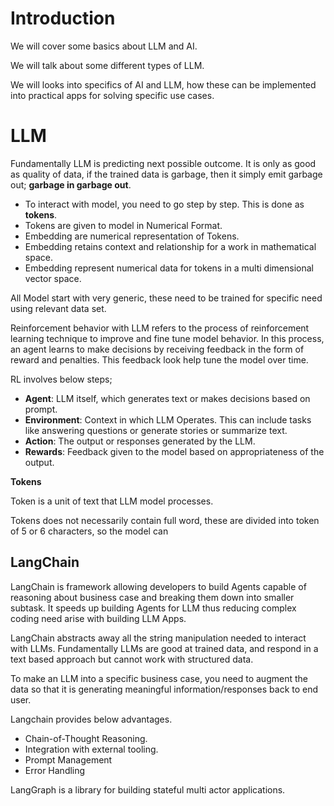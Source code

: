 # Introduction 

We will cover some basics about LLM and AI.

We will talk about some different types of LLM.

We will looks into specifics of AI and LLM, how these can be implemented into practical apps for solving specific use cases. 


# LLM

Fundamentally LLM is predicting next possible outcome. It is only as good as quality of data, if the trained data is garbage, then it simply emit garbage out; **garbage in garbage out**.


- To interact with model, you need to go step by step. This is done as **tokens**.
- Tokens are given to model in Numerical Format.
- Embedding are numerical representation of Tokens.
- Embedding retains context and relationship for a work in mathematical space.
- Embedding represent numerical data for tokens in a multi dimensional vector space.




All Model start with very generic, these need to be trained for specific need using relevant data set. 

Reinforcement behavior with LLM refers to the process of reinforcement learning technique to improve and fine tune model behavior. In this process, an agent learns to make decisions by receiving feedback in the form of reward and penalties. This feedback look help tune the model over time.

RL involves below steps;
- **Agent**: LLM itself, which generates text or makes decisions based on prompt.
- **Environment**: Context in which LLM Operates. This can include tasks like answering questions or generate stories or summarize text.
- **Action**: The output or responses generated by the LLM.
- **Rewards**: Feedback given to the model based on appropriateness of the output.


**Tokens**

Token is a unit of text that LLM model processes.


Tokens does not necessarily contain full word, these are divided into token of 5 or 6 characters, so the model can 



## LangChain

LangChain is framework allowing developers to build Agents capable of reasoning about business case and breaking them down into smaller subtask. It speeds up building Agents for LLM thus reducing complex coding need arise with building LLM Apps.

LangChain abstracts away all the string manipulation needed to interact with LLMs. Fundamentally LLMs are good at trained data, and respond in a text based approach but cannot work with structured data. 

To make an LLM into a specific business case, you need to augment the data so that it is generating meaningful information/responses back to end user.


Langchain provides below advantages.

- Chain-of-Thought Reasoning.
- Integration with external tooling.
- Prompt Management
- Error Handling 


LangGraph is a library for building stateful multi actor applications.


